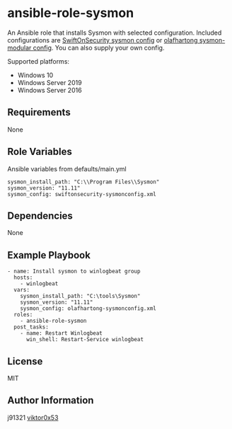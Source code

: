 ansible-role-sysmon
=========

An Ansible role that installs Sysmon with selected configuration. Included configurations are [SwiftOnSecurity sysmon config](https://github.com/SwiftOnSecurity/sysmon-config) or [olafhartong sysmon-modular config](https://github.com/olafhartong/sysmon-modular). You can also supply your own config.

Supported platforms:

- Windows 10
- Windows Server 2019
- Windows Server 2016

Requirements
------------

None

Role Variables
--------------

Ansible variables from defaults/main.yml

```
sysmon_install_path: "C:\\Program Files\\Sysmon"
sysmon_version: "11.11"
sysmon_config: swiftonsecurity-sysmonconfig.xml
```

Dependencies
------------

None

Example Playbook
----------------

```
- name: Install sysmon to winlogbeat group
  hosts:
    - winlogbeat
  vars:
    sysmon_install_path: "C:\tools\Sysmon"
    sysmon_version: "11.11"
    sysmon_config: olafhartong-sysmonconfig.xml
  roles:
    - ansible-role-sysmon
  post_tasks:
    - name: Restart Winlogbeat
      win_shell: Restart-Service winlogbeat
```


License
-------

MIT

Author Information
------------------

j91321
[viktor0x53](https://github.com/viktor0x53)
